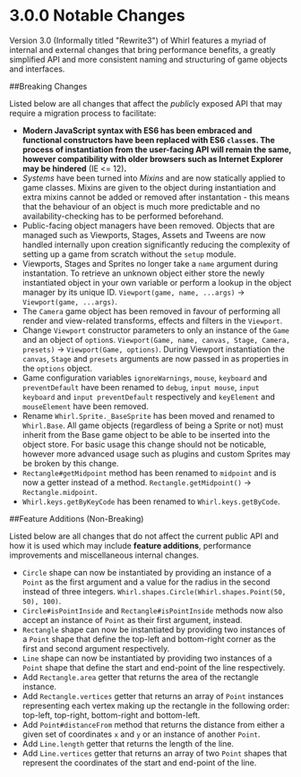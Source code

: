 # 3.0.0 Notable Changes

Version 3.0 (Informally titled "Rewrite3") of Whirl features a myriad of internal and external changes that bring performance benefits, a greatly simplified API and more consistent naming and structuring of game objects and interfaces.

##Breaking Changes

Listed below are all changes that affect the *public*ly exposed API that may require a migration process to facilitate:

* **Modern JavaScript syntax with ES6 has been embraced and functional constructors have been replaced with ES6 `class`es. The process of instantiation from the user-facing API will remain the same, however compatibility with older browsers such as Internet Explorer may be hindered** (IE <= 12)**.**
* *Systems* have been turned into *Mixins* and are now statically applied to game classes. Mixins are given to the object during instantiation and extra mixins cannot be added or removed after instantation - this means that the behaviour of an object is much more predictable and no availability-checking has to be performed beforehand.
* Public-facing object managers have been removed. Objects that are managed such as Viewports, Stages, Assets and Tweens are now handled internally upon creation significantly reducing the complexity of setting up a game from scratch without the `setup` module.
* Viewports, Stages and Sprites no longer take a `name` argument during instantation. To retrieve an unknown object either store the newly instantiated object in your own variable or perform a lookup in the object manager by its unique ID. `Viewport(game, name, ...args)` -> `Viewport(game, ...args)`.
* The `Camera` game object has been removed in favour of performing all render and view-related transforms, effects and filters in the `Viewport`.
* Change `Viewport` constructor parameters to only an instance of the `Game` and an object of `option`s. `Viewport(Game, name, canvas, Stage, Camera, presets)` -> `Viewport(Game, options)`. During Viewport instantiation the `canvas`, `Stage` and `presets` arguments are now passed in as properties in the `options` object.
* Game configuration variables `ignoreWarnings`, `mouse`, `keyboard` and `preventDefault` have been renamed to `debug`, `input mouse`, `input keyboard` and `input preventDefault` respectively and `keyElement` and `mouseElement` have been removed.
* Rename `Whirl.Sprite._BaseSprite` has been moved and renamed to `Whirl.Base`. All game objects (regardless of being a Sprite or not) must inherit from the Base game object to be able to be inserted into the object store. For basic usage this change should not be noticable, however more advanced usage such as plugins and custom Sprites may be broken by this change.
* `Rectangle#getMidpoint` method has been renamed to `midpoint` and is now a getter instead of a method. `Rectangle.getMidpoint()` -> `Rectangle.midpoint`.
* `Whirl.keys.getByKeyCode` has been renamed to `Whirl.keys.getByCode`.

##Feature Additions (Non-Breaking)

Listed below are all changes that do not affect the current public API and how it is used which may include **feature additions**, performance improvements and miscellaneous internal changes.

* `Circle` shape can now be instantiated by providing an instance of a `Point` as the first argument and a value for the radius in the second instead of three integers. `Whirl.shapes.Circle(Whirl.shapes.Point(50, 50), 100)`.
* `Circle#isPointInside` and `Rectangle#isPointInside` methods now also accept an instance of `Point` as their first argument, instead.
* `Rectangle` shape can now be instantiated by providing two instances of a `Point` shape that define the top-left and bottom-right corner as the first and second argument respectively.
* `Line` shape can now be instantiated by providing two instances of a `Point` shape that define the start and end-point of the line respectively.
* Add `Rectangle.area` getter that returns the area of the rectangle instance.
* Add `Rectangle.vertices` getter that returns an array of `Point` instances representing each vertex making up the rectangle in the following order: top-left, top-right, bottom-right and bottom-left.
* Add `Point#distanceFrom` method that returns the distance from either a given set of coordinates `x` and `y` or an instance of another `Point`.
* Add `Line.length` getter that returns the length of the line.
* Add `Line.vertices` getter that returns an array of two `Point` shapes that represent the coordinates of the start and end-point of the line.

